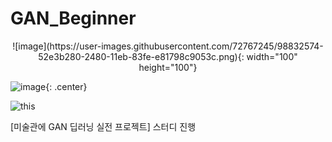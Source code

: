 # GAN_Beginner

<center>![image](https://user-images.githubusercontent.com/72767245/98832574-52e3b280-2480-11eb-83fe-e81798c9053c.png){: width="100" height="100"}</center>


![image](https://user-images.githubusercontent.com/72767245/98832574-52e3b280-2480-11eb-83fe-e81798c9053c.png=100*100){: .center}

![this](https://user-images.githubusercontent.com/72767245/98833307-36944580-2481-11eb-8c58-5bb9d022ca67.png=200*200)

[미술관에 GAN 딥러닝 실전 프로젝트] 스터디 진행

